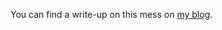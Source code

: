 You can find a write-up on this mess on [my blog](https://alexandrabaier.github.io/2025/01/18/typescript_type_system_neural_network.html).